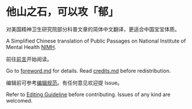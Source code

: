 # 他山之石，可以攻「郁」

对美国精神卫生研究院部分科普文章的简体中文翻译，更适合中国宝宝体质。

A Simplified Chinese translation of Public Passages on National Institute of Mental Health [NIMH](https://www.nimh.nih.gov).

前往[前言](/foreword.md)开始阅读。

Go to [foreword.md](foreword.md) for details. Read [credits.md](/credits.md) before redistribution.

编辑前可参考[编辑规范](./editing_guideline.md)。有任何意见欢迎提 Issue。

Refer to [Editing Guideline](./editing_guideline.md) before contributing. Issues of any kind are welcomed.
